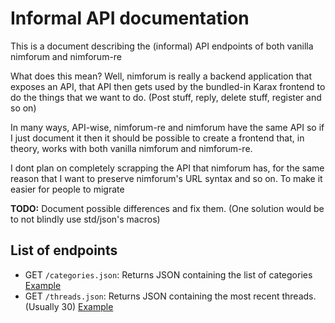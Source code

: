 # Informal API documentation

This is a document describing the (informal) API endpoints of both vanilla nimforum and nimforum-re

What does this mean? Well, nimforum is really a backend application that exposes an API, that API then gets used by the bundled-in Karax frontend to do the things that we want to do. (Post stuff, reply, delete stuff, register and so on)

In many ways, API-wise, nimforum-re and nimforum have the same API so if I just document it then it should be possible to create a frontend that, in theory, works with both vanilla nimforum and nimforum-re.

I dont plan on completely scrapping the API that nimforum has, for the same reason that I want to preserve nimforum's URL syntax and so on. To make it easier for people to migrate

**TODO:** Document possible differences and fix them. (One solution would be to not blindly use std/json's macros)

## List of endpoints

* GET `/categories.json`: Returns JSON containing the list of categories [Example](https://forum.nim-lang.org/categories.json)
* GET `/threads.json`: Returns JSON containing the most recent threads. (Usually 30) [Example](https://forum.nim-lang.org/threads.json)